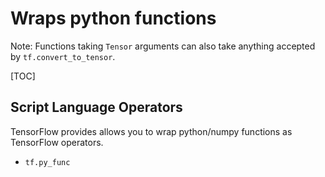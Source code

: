 # Wraps python functions

Note: Functions taking `Tensor` arguments can also take anything accepted by
`tf.convert_to_tensor`.

[TOC]

## Script Language Operators

TensorFlow provides allows you to wrap python/numpy functions as
TensorFlow operators.

*   `tf.py_func`
